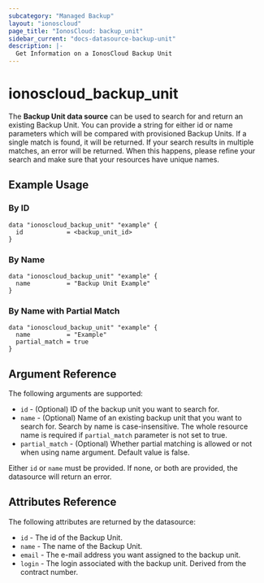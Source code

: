 ```yaml
---
subcategory: "Managed Backup"
layout: "ionoscloud"
page_title: "IonosCloud: backup_unit"
sidebar_current: "docs-datasource-backup-unit"
description: |-
  Get Information on a IonosCloud Backup Unit
---
```


# ionoscloud\_backup_unit

The **Backup Unit data source** can be used to search for and return an existing Backup Unit.
You can provide a string for either id or name parameters which will be compared with provisioned Backup Units. 
If a single match is found, it will be returned. If your search results in multiple matches, an error will be returned.
When this happens, please refine your search and make sure that your resources have unique names.

## Example Usage

### By ID
```hcl
data "ionoscloud_backup_unit" "example" {
  id			= <backup_unit_id>
}
```

### By Name
```hcl
data "ionoscloud_backup_unit" "example" {
  name			= "Backup Unit Example"
}
```

### By Name with Partial Match
```hcl
data "ionoscloud_backup_unit" "example" {
  name			= "Example"
  partial_match	= true
}
```

## Argument Reference

The following arguments are supported:

* `id` - (Optional) ID of the backup unit you want to search for.
* `name` - (Optional) Name of an existing backup unit that you want to search for. Search by name is case-insensitive. The whole resource name is required if `partial_match` parameter is not set to true.
* `partial_match` - (Optional) Whether partial matching is allowed or not when using name argument. Default value is false.

Either `id` or `name` must be provided. If none, or both are provided, the datasource will return an error.

## Attributes Reference

The following attributes are returned by the datasource:

* `id` - The id of the Backup Unit.
* `name` - The name of the Backup Unit.
* `email` - The e-mail address you want assigned to the backup unit.
* `login` - The login associated with the backup unit. Derived from the contract number.